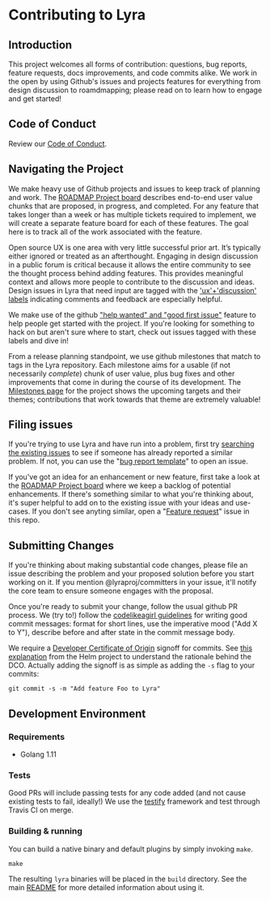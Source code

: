 # Contributing to Lyra

## Introduction

This project welcomes all forms of contribution: questions, bug reports, feature requests, docs improvements, and code commits alike. We work in the open by using Github's issues and projects features for everything from design discussion to roamdmapping; please read on to learn how to engage and get started!

## Code of Conduct
Review our [Code of Conduct](https://github.com/lyraproj/lyra/blob/master/CODE-OF-CONDUCT.md).

## Navigating the Project 

We make heavy use of Github projects and issues to keep track of planning and work. The [ROADMAP Project board](https://github.com/lyraproj/lyra/projects/1)  describes end-to-end user value chunks that are proposed, in progress, and completed. For any feature that takes longer than a week or has multiple tickets required to implement, we will create a separate feature board for each of these features. The goal here is to track all of the work associated with the feature. 

Open source UX is one area with very little successful prior art. It’s typically either ignored or treated as an afterthought. Engaging in design discussion in a public forum is critical because it allows the entire community to see the thought process behind adding features. This provides meaningful context and allows more people to contribute to the discussion and ideas. Design issues in Lyra that need input are tagged with the ['ux'+'discussion' labels](https://github.com/lyraproj/lyra/issues?utf8=%E2%9C%93&q=label%3Aux+label%3Adiscussion) indicating comments and feedback are especially helpful.

We make use of the github ["help wanted" and "good first issue"](https://help.github.com/en/articles/helping-new-contributors-find-your-project-with-labels) feature to help people get started with the project. If you're looking for something to hack on but aren't sure where to start, check out issues tagged with these labels and dive in!

From a release planning standpoint, we use github milestones that match to tags in the Lyra repository. Each milestone aims for a usable (if not necessarily *complete*) chunk of user value, plus bug fixes and other improvements that come in during the course of its development. The [Milestones page](https://github.com/lyraproj/lyra/milestones) for the project shows the upcoming targets and their themes; contributions that work towards that theme are extremely valuable!

## Filing issues

If you're trying to use Lyra and have run into a problem, first try [searching the existing issues](https://github.com/lyraproj/lyra/issues?q=) to see if someone has already reported a similar problem. If not, you can use the "[bug report template](https://github.com/lyraproj/lyra/issues/new?template=bug_report.md)" to open an issue.

If you've got an idea for an enhancement or new feature, first take a look at the [ROADMAP Project board](https://github.com/lyraproj/lyra/projects/1) where we keep a backlog of potential enhancements. If there's something similar to what you're thinking about, it's super helpful to add on to the existing issue with your ideas and use-cases. If you don't see anyting similar, open a "[Feature request](https://github.com/lyraproj/lyra/issues/new?template=feature_request.md)" issue in this repo.

## Submitting Changes


If you're thinking about making substantial code changes, please file an issue describing the problem and your proposed solution before you start working on it. If you mention @lyraproj/committers in your issue, it'll notify the core team to ensure someone engages with the proposal.

Once you're ready to submit your change, follow the usual github PR process. We (try to!) follow the [codelikeagirl guidelines](https://code.likeagirl.io/useful-tips-for-writing-better-git-commit-messages-808770609503) for writing good commit messages: format for short lines, use the imperative mood ("Add X to Y"), describe before and after state in the commit message body.

We require a [Developer Certificate of Origin](https://developercertificate.org/) signoff for commits. See [this explanation](https://helm.sh/blog/helm-dco/) from the Helm project to understand the rationale behind the DCO.  Actually adding the signoff is as simple as adding the `-s` flag to your commits:

```
git commit -s -m "Add feature Foo to Lyra"
```

## Development Environment

### Requirements

* Golang 1.11

### Tests

Good PRs will include passing tests for any code added (and not cause existing tests to fail, ideally!) We use the [testify](https://github.com/stretchr/testify/) framework and test through Travis CI on merge.

### Building & running

You can build a native binary and default plugins by simply invoking `make`.
```
make
```

The resulting `lyra` binaries will be placed in the `build` directory. See the main [README](./README.md) for more detailed information about using it.

